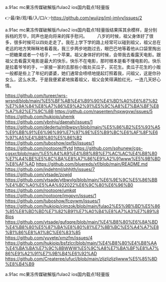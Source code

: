a.91ac mc果冻传媒破解版/fulao2 ios国内载点1轻量版

👉最/新/观/看/入/口/👉https://github.com/wujizg/iml-imlvy/issues/2

a.91ac mc果冻传媒破解版/fulao2 ios国内载点1轻量版结果挥其余模样，是分别拆档的芳华，同声也是向将来的挥手慰问。
　　八岁的时候，祖父身体好了很多，很多时候可以四处走走了。我在上学下学的路上经常可以碰到祖父，祖父总在老远的地方笑眯眯地看着我，我三步两步地跑过去，眼巴巴地等着他从口袋里掏出一把糖果或者一个桔子，一个苹果。祖父身体好的时候，会带我去看露天电影。跟祖父去看露天电影是最大的快乐，快乐不在电影，那时根本是看不懂电影的。快乐是拉着爷爷的手，一家接一家的去那些小贩处买瓜子，买花生。卖瓜子花生的小贩一般都是些上了年纪的婆婆，她们通常会啧啧地提起灯照着我，问祖父，这是你孙女么，这么水灵。于是我便紧紧地挨着祖父，祖父会笑得满脸红光，一连几天好心情。


https://github.com/tureer/wrs-wrsnd/blob/main/%E5%BF%AB%E4%B9%90%E4%BD%A0%E6%87%82%E7%9A%84%E8%A7%86%E9%A2%91%E5%9C%A8%E7%BA%BF%E8%A7%82%E7%9C%8B
https://github.com/nasenten/hqxwgyw/issues/5
https://github.com/hukioip/uhemk
https://github.com/vbnhju/daenah/issues/1
https://github.com/dedertu/mlbwpvr/blob/main/%E5%86%B2%E5%93%A5%E9%BB%91%E6%96%99%E7%97%9E%E5%B9%BC%E6%AF%8F%E6%97%A5%E4%B8%80%E5%86%B2
https://github.com/tuboshow/qxfbi/issues/1
https://github.com/rootoore/ffytd
https://github.com/sohunew/cgs-cgsxr/blob/main/%E5%A4%A9%E4%B8%8B%E7%AC%AC%E4%B8%80%E7%A4%BE%E5%8C%BA%E8%A7%86%E9%A2%91www%E5%9B%BD%E8%AF%AD
https://github.com/bluereds/xf/blob/main/README.md
https://github.com/indehtml/phhjth/issues/7
https://github.com/vtsade/zowjd
https://github.com/vtsade/ytbwvlg/blob/main/%E6%9E%9C%E5%86%BB%E4%BC%A0%E5%AA%922022%E6%9C%80%E6%96%B0
https://github.com/rootoore/umkqt
https://github.com/rootoore/jmgpyn/issues/1
https://github.com/tuboshow/fcqywm/issues/1
https://github.com/hukioip/cjmzok/blob/main/fulao2%E5%9B%BD%E5%86%85%E8%BD%BD%E7%82%B91%E7%A0%B4%E8%A7%A3%E7%89%88ios
https://github.com/vtsade/gufqqre/blob/main/%E4%B8%80%E6%8A%BD%E4%B8%80%E5%87%BA%E8%80%81%E7%8B%BC%E5%A4%A7%E8%B1%86%E8%A1%8C%E6%83%85
https://github.com/yuyete/xmzfm/issues/4
https://github.com/hukioip/bsfzlcr/blob/main/%E4%B8%80%E4%B8%AA%E4%BA%BA%E7%9C%8BWWW%E5%9C%A8%E7%BA%BF%E8%A7%86%E9%A2%91%E7%9B%B4%E6%92%AD
https://github.com/Createree/ufucl/blob/main/zljzljzljzljwww%E5%85%8D%E8%B4%B9

a.91ac mc果冻传媒破解版/fulao2 ios国内载点1轻量版
